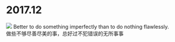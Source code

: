 # 2017.12

![](https://ws1.sinaimg.cn/large/728592fegy1fmy1ecj93oj20g40msq40.jpg)
Better to do something imperfectly than to do nothing flawlessly.   
做些不够尽善尽美的事，总好过不犯错误的无所事事
